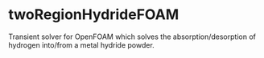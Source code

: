 # twoRegionHydrideFOAM
Transient solver for OpenFOAM which solves the absorption/desorption of hydrogen into/from a metal hydride powder.
